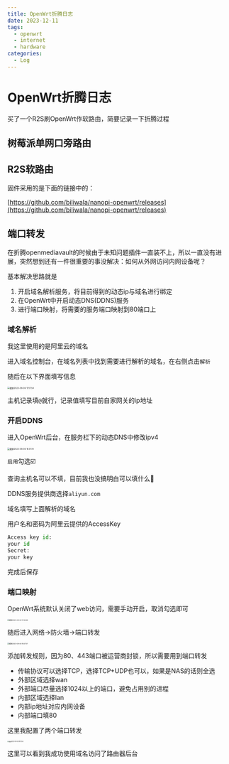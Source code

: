 ```yaml
---
title: OpenWrt折腾日志
date: 2023-12-11
tags: 
  - openwrt
  - internet
  - hardware
categories: 
  - Log
---
```


# OpenWrt折腾日志

买了一个R2S刷OpenWrt作软路由，简要记录一下折腾过程

<!-- more -->

## 树莓派单网口旁路由

## R2S软路由

固件采用的是下面的链接中的：

[https://github.com/biliwala/nanopi-openwrt/releases](https://github.com/biliwala/nanopi-openwrt/releases)



## 端口转发

在折腾openmediavault的时候由于未知问题插件一直装不上，所以一直没有进展，突然想到还有一件很重要的事没解决：如何从外网访问内网设备呢？

基本解决思路就是

1. 开启域名解析服务，将目前得到的动态ip与域名进行绑定
2. 在OpenWrt中开启动态DNS(DDNS)服务
3. 进行端口映射，将需要的服务端口映射到80端口上



### 域名解析

我这里使用的是阿里云的域名

进入域名控制台，在域名列表中找到需要进行解析的域名，在右侧点击`解析`

随后在以下界面填写信息

<img src="https://mdstore.oss-cn-beijing.aliyuncs.com/202308061758268.png" alt="截屏2023-08-06 17.57.54" style="zoom:33%;" />

主机记录填`@`就行，记录值填写目前自家网关的ip地址

### 开启DDNS

进入OpenWrt后台，在服务栏下的动态DNS中修改ipv4

<img src="https://mdstore.oss-cn-beijing.aliyuncs.com/202308061801628.png" alt="截屏2023-08-06 18.01.14" style="zoom:33%;" />

`启用`勾选☑️

查询主机名可以不填，目前我也没搞明白可以填什么🤔

DDNS服务提供商选择`aliyun.com`

域名填写上面解析的域名

用户名和密码为阿里云提供的AccessKey

```python
Access key id:
your id
Secret:
your key
```

完成后保存

### 端口映射

OpenWrt系统默认关闭了web访问，需要手动开启，取消勾选即可

<img src="https://mdstore.oss-cn-beijing.aliyuncs.com/%E6%88%AA%E5%B1%8F2023-08-06%2017.48.45.png" alt="截屏2023-08-06 17.48.45" style="zoom: 25%;" />

随后进入网络->防火墙->端口转发

<img src="https://mdstore.oss-cn-beijing.aliyuncs.com/%E6%88%AA%E5%B1%8F2023-08-06%2018.07.37.png" alt="截屏2023-08-06 18.07.37" style="zoom:25%;" />

添加转发规则，因为80、443端口被运营商封锁，所以需要用到端口转发

- 传输协议可以选择TCP，选择TCP+UDP也可以，如果是NAS的话则全选
- 外部区域选择wan
- 外部端口尽量选择1024以上的端口，避免占用别的进程
- 内部区域选择lan
- 内部ip地址对应内网设备
- 内部端口填80

这里我配置了两个端口转发

<img src="https://mdstore.oss-cn-beijing.aliyuncs.com/%E6%88%AA%E5%B1%8F2023-08-06%2018.11.54.png" alt="截屏2023-08-06 18.11.54" style="zoom:20%;" />

这里可以看到我成功使用域名访问了路由器后台